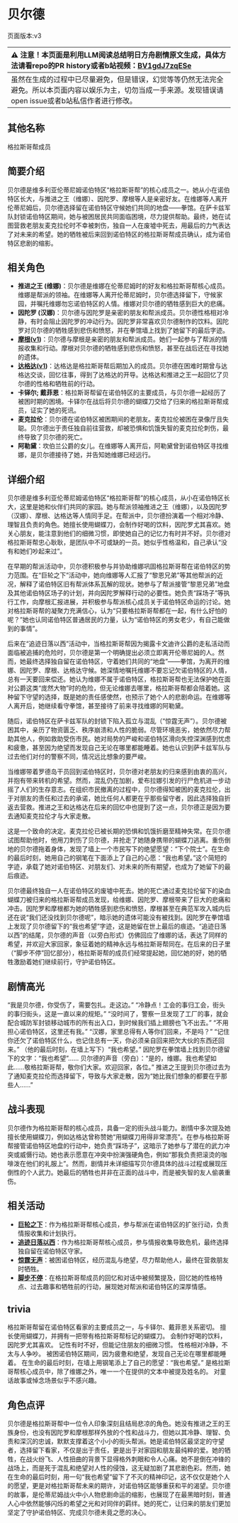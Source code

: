 # 贝尔德
页面版本:v3
 

| :warning: 注意！本页面是利用LLM阅读总结明日方舟剧情原文生成，具体方法请看repo的PR history或者b站视频：[BV1gdJ7zqESe](https://www.bilibili.com/video/BV1gdJ7zqESe/)         |
|:----------------------------|
| 虽然在生成的过程中已尽量避免，但是错误，幻觉等等仍然无法完全避免。所以本页面内容以娱乐为主，切勿当成一手来源。发现错误请open issue或者b站私信作者进行修改。|



## 其他名称
格拉斯哥帮成员
## 简要介绍
贝尔德是维多利亚伦蒂尼姆诺伯特区“格拉斯哥帮”的核心成员之一。她从小在诺伯特区长大，与推进之王（维娜）、因陀罗、摩根等人是亲密好友。在维娜等人离开伦蒂尼姆后，贝尔德选择留在诺伯特区守候她们共同的地盘——拳馆。在萨卡兹军队封锁诺伯特区期间，她与被困居民共同面临困境，尽力提供帮助。最终，她在试图营救老朋友麦克拉伦时不幸被刺伤，独自一人在废墟中死去，用最后的力气表达了对未来的希望。她的牺牲被后来回到诺伯特区的格拉斯哥帮成员确认，成为诺伯特区悲剧的缩影。
## 相关角色
-   **推进之王 (维娜)**：贝尔德是维娜在伦蒂尼姆时的好友和格拉斯哥帮核心成员。维娜是帮派的领袖。在维娜等人离开伦蒂尼姆时，贝尔德选择留下，守候家园，并嘱托维娜勿忘诺伯特区的人情。维娜对贝尔德的牺牲感到巨大的悲痛。
-   **因陀罗 (汉娜)**：贝尔德与因陀罗是亲密的朋友和帮派成员。贝尔德性格相对冷静，有时会阻止因陀罗的冲动行为。因陀罗非常喜欢贝尔德制作的饮料。因陀罗对贝尔德的牺牲感到悲伤和愤怒，并在拳馆墙上找到了她留下的最后字迹。
-   **[摩根](char_154_morgan.md)([v1](../chars/char_154_morgan.md))**：贝尔德与摩根是亲密的朋友和帮派成员。她们一起参与了帮派的情报收集和行动。摩根对贝尔德的牺牲感到悲伤和愤怒，甚至在战后还在寻找她的遗体。
-   **[达格达](char_157_dagda.md)([v1](../chars/char_157_dagda.md))**：达格达是格拉斯哥帮后期加入的成员。贝尔德在困难时期曾与达格达交谈，回忆往事，得到了达格达的开导。达格达和推进之王一起回忆了贝尔德的性格和牺牲前的行动。
-   **卡铎尔; 戴菲恩**：格拉斯哥帮留在诺伯特区的主要成员，与贝尔德一起经历了被困时期的困境。卡铎尔在战后将贝尔德的蝴蝶刀交给了归来的格拉斯哥帮成员，证实了她的死讯。
-   **麦克拉伦**：贝尔德在诺伯特区被困期间的老朋友。麦克拉伦被困在录像厅且失聪。贝尔德出于责任独自前往营救，却被恐惧和饥饿失智的麦克拉伦刺伤，最终导致了贝尔德的死亡。
-   **阿勒黛**：坎伯兰公爵的女儿。在维娜等人离开后，阿勒黛曾到诺伯特区寻找维娜，是贝尔德接待了她，并告知她维娜已经远行。
## 详细介绍
贝尔德是维多利亚伦蒂尼姆诺伯特区“格拉斯哥帮”的核心成员，从小在诺伯特区长大，这里是她和伙伴们共同的家园。她与帮派领袖推进之王（维娜），以及因陀罗（汉娜）、摩根、达格达等人情同手足。在帮派中，贝尔德扮演着一个相对冷静、理智且负责的角色。她擅长使用蝴蝶刀，会制作好喝的饮料，因陀罗尤其喜欢。她关心朋友，能注意到他们的细微习惯，即使她自己的记忆力有时并不好。贝尔德对格拉斯哥帮忠心耿耿，是团队中不可或缺的一员。她似乎性格温和，自己承认“没有和她们吵起来过”。

在早期的帮派活动中，贝尔德积极参与并协助维娜巩固格拉斯哥帮在诺伯特区的势力范围。在“巨轮之下”活动中，她向维娜等人汇报了“黎恩兄弟”等其他帮派的近况，解释了诺伯特区旧有帮派体系瓦解的现状。她参与了帮派接管“黎恩兄弟”地盘及其他诺伯特区场子的计划，并向因陀罗解释行动的必要性。她负责“踩场子”等执行工作，向摩根汇报进展，并积极参与帮派核心成员关于诺伯特区命运的讨论。她对格拉斯哥帮的凝聚力充满信心，认为“只要格拉斯哥帮都在一起，有什么好怕的呢？”她也认同诺伯特区普通居民的力量，认为“诺伯特区的男女老少，有自己能做到的事情”。

后来在“追迹日落以西”活动中，当格拉斯哥帮因为揭露卡文迪许公爵的走私活动而面临被追捕的危险时，贝尔德是第一个明确提出必须立即离开伦蒂尼姆的人。然而，她最终选择独自留在诺伯特区，守着她们共同的“地盘”——拳馆，为离开的维娜、因陀罗、摩根、达格达守候。她深情地嘱托维娜不要忘记欠诺伯特区的人情，总有一天要回来偿还。她认为维娜不属于诺伯特区，格拉斯哥帮也无法保护她在面对公爵这类“庞然大物”时的危险，但无论维娜去哪里，格拉斯哥帮都会陪着她。这种留下守望的选择，既是她的责任感使然，也预示了她个人的悲剧命运。在维娜等人离开后，她继续看守拳馆，甚至接待了前来寻找维娜的阿勒黛。

随后，诺伯特区在萨卡兹军队的封锁下陷入孤立与混乱（“惊霆无声”）。贝尔德被困其中，亲历了物资匮乏、秩序崩溃和人性的脆弱。尽管环境恶劣，她依然尽力帮助其他人，例如救助受伤市民。她对局势的严峻和诺伯特区滑向失控深渊感到忧虑和疲惫，甚至因为绝望而发现自己无论在哪里都能睡着。她也认识到萨卡兹军队与过去他们对付的警察不同，情况远比想象的要严峻。

当维娜带着罗德岛干员回到诺伯特区时，贝尔德对老朋友的归来感到由衷的高兴，并抱有带来转机的希望。然而，混乱仍在加剧，爱布拉娜引发的行尸危机进一步动摇了人们的生存意志。在组织市民撤离的过程中，贝尔德得知被困的麦克拉伦，出于对朋友的责任和过去的承诺，她比任何人都更在乎那些留守者，因此选择独自折返去营救。推进之王和达格达在后来的回忆中也提到了这一点，贝尔德正是因为要去通知麦克拉伦才与大家走散。

这是一个致命的决定。麦克拉伦已被长期的恐惧和饥饿折磨至精神失常。在贝尔德试图帮助他时，他用刀刺伤了贝尔德，并抢走了她随身携带的蝴蝶刀逃离。重伤倒地的贝尔德拖着身体，发现了墙上一个市民写下的绝望愿望：“下个院士”。在生命的最后时刻，她用自己的钢笔在下面添上了自己的心愿：“我也希望。”这个简短的字迹，承载了她对诺伯特区、对朋友们、对未来的所有期望，也成为了她留下的最后痕迹。

贝尔德最终独自一人在诺伯特区的废墟中死去。她的死亡通过麦克拉伦留下的染血蝴蝶刀被归来的格拉斯哥帮成员发现，给维娜、因陀罗、摩根带来了巨大的悲痛和冲击。因陀罗和摩根都为她的牺牲感到悲伤和愤怒，摩根甚至在典范军攻入城内后还在说“我们还没找到贝尔德呢”，暗示她的遗体可能没有被找到。因陀罗在拳馆墙上发现了贝尔德留下的“我也希望”字迹，这是她留在世上最后的痕迹。“追迹日落以西”的结尾，贝尔德的声音（以旁白形式）仿佛回应了维娜的话，表达了同样的希望，并欢迎大家回家，象征着她的精神永远与格拉斯哥帮同在。在后来的日子里（“脚步不停”回忆部分），格拉斯哥帮的成员们经常提起她，回忆她的好，她的牺牲激励着她们继续前行，守护诺伯特区。
## 剧情高光
“我是贝尔德，你受伤了，需要包扎。走这边。”
“冷静点！工会的事归工会，街头的事归街头，这是一直以来的规矩。”
“没时间了，警察一旦发现了工厂的事，就会配合城防军封锁移动城市的所有出入口，到时候我们插上翅膀也飞不出去。”
“不用担心诺伯特区，这里还有我。”
“汉娜，家里总得有人等你们回来，不是吗？”
“记住你还欠了诺伯特区什么，也记住总有一天，你必须亲自回来把欠大伙的东西还回来。”
（他的最后时刻，在墙上写下）“我也希望。”
因陀罗在拳馆墙上找到贝尔德留下的文字：“我也希望”......
贝尔德的声音（旁白）：“是的，维娜。我也希望如此......敬格拉斯哥帮，敬你们大家。欢迎回家，各位。”
推进之王提到贝尔德过去为了通知麦克拉伦而选择留下，导致与大家走散，因为“她比我们想象的都要在乎那些人......”
## 战斗表现
贝尔德作为格拉斯哥帮的核心成员，具备一定的街头战斗能力。剧情中多次提及她擅长使用蝴蝶刀，例如达格达曾称赞她“用蝴蝶刀用得非常漂亮”。在参与格拉斯哥帮接管诺伯特区地盘的行动中，她负责“踩场子”，这暗示了她参与了潜在的武力冲突或威慑行动。她也表示愿意在冲突中扮演强硬角色，例如“那我负责把滚烫的咖啡泼在他们的礼服上”。然而，剧情并未详细描写贝尔德具体的战斗过程或展现压倒性的个人武力。她最后的牺牲也并非在正面的战斗中，而是被失智的友人偷袭重伤。
## 相关活动
-   **[巨轮之下](../stories/story_morgan_set_1.md)**：作为格拉斯哥帮核心成员，参与帮派在诺伯特区的扩张行动，负责情报收集和计划执行。
-   **[追迹日落以西](../stories/act37side.md)**：作为格拉斯哥帮核心成员，参与情报收集导致危机，最终选择独自留在诺伯特区守家。
-   **[惊霆无声](../stories/main_12.md)**：被困诺伯特区，经历混乱与绝望，尽力帮助他人，最终在营救朋友时牺牲。
-   **[脚步不停](../stories/story_dagda_set_1.md)**：在格拉斯哥帮成员的回忆和对话中被频繁提及，回忆她的性格特点、过去趣事和牺牲前的行动，展现她对帮派和诺伯特区的深厚情感。
## trivia
格拉斯哥帮留在诺伯特区看家的主要成员之一，与卡铎尔、戴菲恩关系密切。
擅长使用蝴蝶刀，并拥有一把带有格拉斯哥帮标记的蝴蝶刀。
会制作好喝的饮料，因陀罗尤其喜欢。
记性有时不好，但能记住朋友的细微习惯。
性格相对冷静，不太与人争吵。
被困诺伯特区期间，因为疲惫和绝望，发现自己无论在哪里都能睡着。
在生命的最后时刻，在墙上用钢笔添上了自己的愿望：“我也希望。”
是格拉斯哥帮核心成员中，除了维娜之外，唯一一个在提供的文本中被提及姓名的。
对童话故事或悼念场景似乎不感兴趣。
## 角色点评
贝尔德是格拉斯哥帮中一位令人印象深刻且结局悲凉的角色。她没有推进之王的王族身份，也没有因陀罗和摩根那样外放的个性和战斗力，但她以其冷静、理智、负责和深沉的忠诚，默默支撑着这个小小的街头帮派。她是诺伯特区最坚定的守望者，选择留下看家，不仅是出于责任，更是出于对家园和朋友最纯粹的爱。她的牺牲，在战火纷飞、人性扭曲的背景下显得格外刺眼和令人心痛。她不是倒在冲锋的战场上，而是死于混乱和绝望对人性的侵蚀，这无疑加剧了其悲剧色彩。然而，她在生命的最后时刻，用一句“我也希望”留下了不灭的精神印记，这不仅仅是她个人的愿望，更是对格拉斯哥帮未来的期许，对诺伯特区能够重获和平的渴望。贝尔德的故事，是伦蒂尼姆战火中小人物悲剧命运的缩影，也展现了在最黑暗时刻，普通人心中依然能够闪烁的希望之光和对同伴的羁绊。她的死亡，让归来的朋友们更加坚定了守护诺伯特区、完成贝尔德未竟之愿的决心。